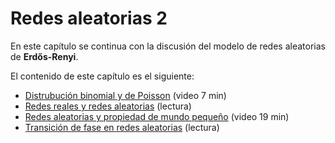 # Redes aleatorias 2

En este capítulo se continua con la discusión del modelo de redes aleatorias de **Erdős-Renyi**.

El contenido de este capítulo es el siguiente:

- [Distrubución binomial y de Poisson](./distribucion_binomial_y_de_poisson.md) (video 7 min)
- [Redes reales y redes aleatorias](./redes_aleatorias_y_redes_reales.ipynb) (lectura)
- [Redes aleatorias y propiedad de mundo pequeño](./redes_aleatorias_y_propiedad_de_mundo_pequenio.md) (video 19 min)
- [Transición de fase en redes aleatorias](./transicion_de_fase_en_redes_aleatorias.md) (lectura)
